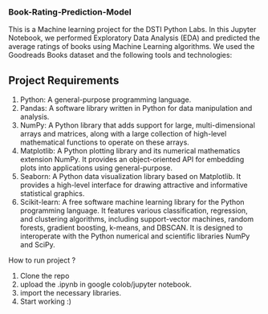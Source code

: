 ### Book-Rating-Prediction-Model
This is a Machine learning project for the DSTI Python Labs. In this Jupyter Notebook, we performed Exploratory Data Analysis (EDA) and predicted the average ratings of books using Machine Learning algorithms. We used the Goodreads Books dataset and the following tools and technologies:

## Project Requirements

1) Python: A general-purpose programming language.
2) Pandas: A software library written in Python for data manipulation and analysis.
3) NumPy: A Python library that adds support for large, multi-dimensional arrays and matrices, along with a large collection of high-level mathematical functions to operate on these arrays.
4) Matplotlib: A Python plotting library and its numerical mathematics extension NumPy. It provides an object-oriented API for embedding plots into applications using general-purpose.
5) Seaborn: A Python data visualization library based on Matplotlib. It provides a high-level interface for drawing attractive and informative statistical graphics.
7) Scikit-learn: A free software machine learning library for the Python programming language. It features various classification, regression, and clustering algorithms, including support-vector machines, random forests, gradient boosting, k-means, and DBSCAN. It is designed to interoperate with the Python numerical and scientific libraries NumPy and SciPy.

How to run project ?

1) Clone the repo
2) upload the .ipynb in google colob/jupyter notebook.
3) import the necessary libraries.
4) Start working :)


